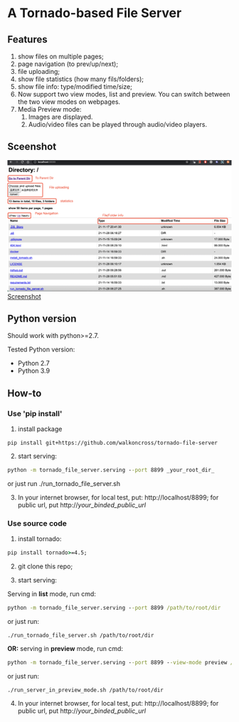 # A Tornado-based File Server

## Features

1. show files on multiple pages;
2. page navigation (to prev/up/next);
3. file uploading;
4. show file statistics (how many fils/folders);
5. show file info: type/modified time/size;
6. Now support two view modes, list and preview. You can switch between the two view modes on webpages.
7. Media Preview mode:
   1. Images are displayed.
   2. Audio/video files can be played through audio/video players.

## Sceenshot

![Screenshot](./screenshot_for_tornado_file_server.png) 
[Screenshot](https://github.com/walkoncross/tornado-file-server/blob/master/screenshot_for_tornado_file_server.png) 

## Python version

Should work with python>=2.7.

Tested Python version: 
- Python 2.7
- Python 3.9

## How-to

### Use 'pip install'

1. install package
```
pip install git+https://github.com/walkoncross/tornado-file-server
```
2. start serving:
```cmd
python -m tornado_file_server.serving --port 8899 _your_root_dir_
```
or just run ./run_tornado_file_server.sh

3. In your internet browser, for local test, put: http://localhost/8899; for public url, put http://_your_binded_public_url_

###  Use source code

1. install tornado: 
```cmd
pip install tornado>=4.5;
```

2. git clone this repo;

3. start serving:

Serving in __list__ mode, run cmd:

```cmd
python -m tornado_file_server.serving --port 8899 /path/to/root/dir
```
or just run: 
```
./run_tornado_file_server.sh /path/to/root/dir
```

__OR:__ serving in __preview__ mode, run cmd:
```cmd
python -m tornado_file_server.serving --port 8899 --view-mode preview /path/to/root/dir
```
or just run:
```
./run_server_in_preview_mode.sh /path/to/root/dir
```

4. In your internet browser, for local test, put: http://localhost/8899; for public url, put http://_your_binded_public_url_